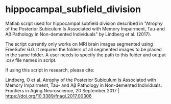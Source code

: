 # hippocampal_subfield_division
Matlab script used for hippocampal subfield division described in "Atrophy of the Posterior Subiculum Is Associated with Memory Impairment, Tau-and Aβ Pathology in Non-demented Individuals" by Lindberg et al. (2017). 

The script currently only works on MRI brain images segmented using FreeSufer 6.0. It requires the folders of all segmented images to be placed in the same folder. A user needs to specify the path to this folder and output .csv file names in script.

If using this script in research, please cite:

Lindberg, O et al. Atrophy of the Posterior Subiculum Is Associated with Memory Impairment, Tau- and Aβ Pathology in Non-demented Individuals. Frontiers in Aging Neuroscience, 20 September 2017 | https://doi.org/10.3389/fnagi.2017.00306
